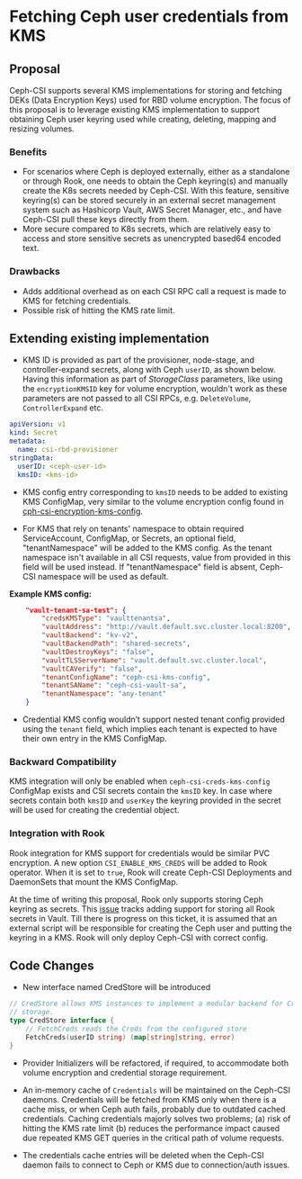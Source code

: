 # Fetching Ceph user credentials from KMS

## Proposal

Ceph-CSI supports several KMS implementations for storing and
fetching DEKs (Data Encryption Keys) used for RBD volume encryption.
The focus of this proposal is to leverage existing KMS implementation
to support obtaining Ceph user keyring used while
creating, deleting, mapping and resizing volumes.

### Benefits

- For scenarios where Ceph is deployed externally, either as
  a standalone or through Rook, one needs to obtain the Ceph keyring(s)
  and manually create the K8s secrets needed by Ceph-CSI. With this feature,
  sensitive keyring(s) can be stored securely in an
  external secret management system such as Hashicorp Vault,
  AWS Secret Manager, etc., and have Ceph-CSI pull these
  keys directly from them.
- More secure compared to K8s secrets,
  which are relatively easy to access and
  store sensitive secrets as unencrypted based64 encoded text.

### Drawbacks

- Adds additional overhead as on each CSI RPC call
  a request is made to KMS for fetching credentials.
- Possible risk of hitting the KMS rate limit.

## Extending existing implementation

- KMS ID is provided as part of the provisioner,
  node-stage, and controller-expand secrets, along with Ceph `userID`, as shown below.
  Having this information as part of *StorageClass* parameters,
  like using the `encryptionKMSID` key for volume encryption,
  wouldn't work as these parameters are not passed
  to all CSI RPCs, e.g. `DeleteVolume`, `ControllerExpand` etc.

```yaml
apiVersion: v1
kind: Secret
metadata:
  name: csi-rbd-provisioner
stringData:
  userID: <ceph-user-id>
  kmsID: <kms-id>
 ```

- KMS config entry corresponding to `kmsID` needs to be added to existing
  KMS ConfigMap, very similar to the volume encryption config found in
  [cph-csi-encryption-kms-config](https://github.com/ceph/ceph-csi/blob/devel/examples/kms/vault/kms-config.yaml).

- For KMS that rely on tenants' namespace to obtain required
  ServiceAccount, ConfigMap, or Secrets,
  an optional field, "tenantNamespace" will be added to the KMS config.
  As the tenant namespace isn't available in all CSI requests,
  value from provided in this field will be used instead.
  If "tenantNamespace" field is absent, Ceph-CSI namespace
  will be used as default.

**Example KMS config:**

```json
    "vault-tenant-sa-test": {
        "credsKMSType": "vaulttenantsa",
        "vaultAddress": "http://vault.default.svc.cluster.local:8200",
        "vaultBackend": "kv-v2",
        "vaultBackendPath": "shared-secrets",
        "vaultDestroyKeys": "false",
        "vaultTLSServerName": "vault.default.svc.cluster.local",
        "vaultCAVerify": "false",
        "tenantConfigName": "ceph-csi-kms-config",
        "tenantSAName": "ceph-csi-vault-sa",
        "tenantNamespace": "any-tenant"
    }
```

- Credential KMS config wouldn’t support nested tenant config
  provided using the `tenant` field,
  which implies each tenant is expected to have their own entry in the KMS ConfigMap.

### Backward Compatibility

KMS integration will only be enabled when `ceph-csi-creds-kms-config` ConfigMap exists
and CSI secrets contain the `kmsID` key. In case where secrets contain
both `kmsID` and `userKey`
the keyring provided in the secret will be used for creating the credential object.

### Integration with Rook

Rook integration for KMS support for credentials would be similar
PVC encryption.
A new option `CSI_ENABLE_KMS_CREDS` will be added to Rook operator.
When it is set to `true`, Rook will create
Ceph-CSI Deployments and DaemonSets that mount the KMS ConfigMap.

At the time of writing this proposal, Rook only
supports storing Ceph keyring as secrets.
This [issue](https://github.com/rook/rook/issues/6374)
tracks adding support for storing
all Rook secrets in Vault. Till there is progress on this ticket,
it is assumed that an external script will be
responsible for creating the Ceph user and putting the keyring
in a KMS. Rook will only deploy Ceph-CSI with correct config.

## Code Changes

- New interface named CredStore will be introduced

```go
// CredStore allows KMS instances to implement a modular backend for Creds
// storage.
type CredStore interface {
    // FetchCreds reads the Creds from the configured store
    FetchCreds(userID string) (map[string]string, error)
}
```

- Provider Initializers will be refactored, if required,
  to accommodate both volume encryption and credential storage requirement.

- An in-memory cache of `Credentials` will be maintained on the Ceph-CSI daemons.
  Credentials will be fetched from KMS only when there is a cache miss,
  or when Ceph auth fails, probably due to outdated cached credentials.
  Caching credentials majorly solves two problems;
  (a) risk of hitting the KMS rate limit
  (b) reduces the performance impact caused due repeated KMS GET
  queries in the critical path of volume requests.

- The credentials cache entries will be deleted when the Ceph-CSI daemon fails
  to connect to Ceph or KMS due to connection/auth issues.
